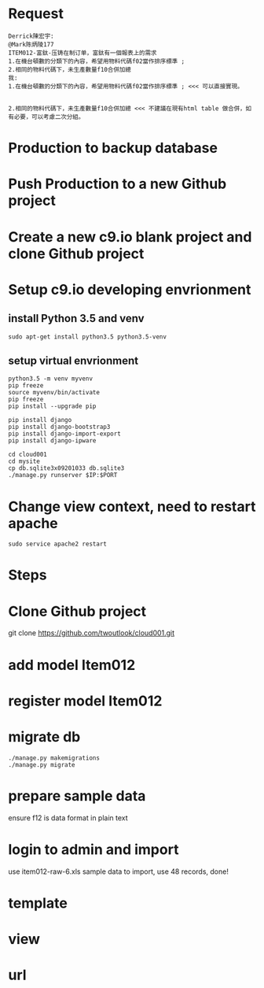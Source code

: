 # Request
    Derrick陳宏宇:
    @Mark陈炳陵177 
    ITEM012-富鈦-压铸在制订单，富鈦有一個報表上的需求
    1.在機台頓數的分類下的內容，希望用物料代碼f02當作排序標準 ; 
    2.相同的物料代碼下，未生產數量f10合併加總
    我:
    1.在機台頓數的分類下的內容，希望用物料代碼f02當作排序標準 ; <<< 可以直接實現。
    
    
    2.相同的物料代碼下，未生產數量f10合併加總 <<< 不建議在現有html table 做合併，如有必要，可以考慮二次分組。







# Production to backup database

# Push Production to a new Github project

# Create a new c9.io blank project and clone Github project

# Setup c9.io developing envrionment
## install Python 3.5 and venv 

    sudo apt-get install python3.5 python3.5-venv

## setup virtual envrionment

    python3.5 -m venv myvenv
    pip freeze
    source myvenv/bin/activate
    pip freeze
    pip install --upgrade pip
    
    pip install django
    pip install django-bootstrap3
    pip install django-import-export
    pip install django-ipware
    
    cd cloud001
    cd mysite
    cp db.sqlite3x09201033 db.sqlite3
    ./manage.py runserver $IP:$PORT
    
# Change view context, need to restart apache
    sudo service apache2 restart


# Steps

# Clone Github project
git clone https://github.com/twoutlook/cloud001.git

# add model Item012
# register model Item012
# migrate db

    ./manage.py makemigrations
    ./manage.py migrate

# prepare sample data
ensure  f12 is data format in plain text

# login to admin and import
use item012-raw-6.xls sample data to import, use 48 records, done!

# template
# view
# url







